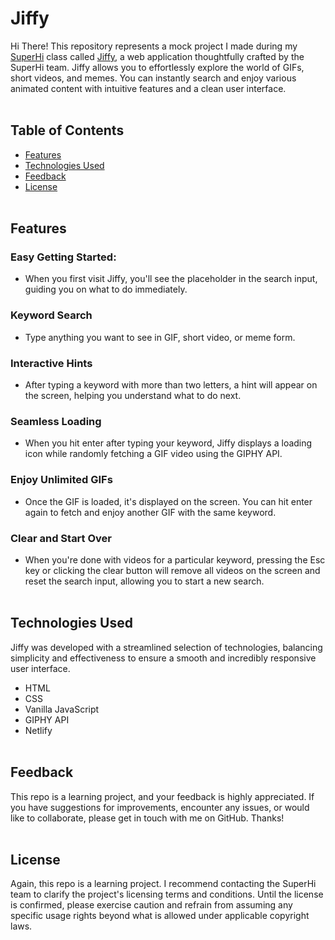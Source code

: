 # Jiffy

Hi There! This repository represents a mock project I made during my [SuperHi](https://www.superhi.com/) class called [Jiffy](https://sutheedev-jiffy.netlify.app/), a web application thoughtfully crafted by the SuperHi team. Jiffy allows you to effortlessly explore the world of GIFs, short videos, and memes. You can instantly search and enjoy various animated content with intuitive features and a clean user interface. <br><br>

## Table of Contents

- [Features](#features)
- [Technologies Used](#technologies)
- [Feedback](#feedback)
- [License](#license) <br><br>

## Features <a name='features'></a>

### Easy Getting Started:

- When you first visit Jiffy, you'll see the placeholder in the search input, guiding you on what to do immediately.

### Keyword Search

- Type anything you want to see in GIF, short video, or meme form.

### Interactive Hints

- After typing a keyword with more than two letters, a hint will appear on the screen, helping you understand what to do next.

### Seamless Loading

- When you hit enter after typing your keyword, Jiffy displays a loading icon while randomly fetching a GIF video using the GIPHY API.

### Enjoy Unlimited GIFs

- Once the GIF is loaded, it's displayed on the screen. You can hit enter again to fetch and enjoy another GIF with the same keyword.

### Clear and Start Over

- When you're done with videos for a particular keyword, pressing the Esc key or clicking the clear button will remove all videos on the screen and reset the search input, allowing you to start a new search. <br><br>

## Technologies Used <a name='technologies'></a>

Jiffy was developed with a streamlined selection of technologies, balancing simplicity and effectiveness to ensure a smooth and incredibly responsive user interface.

- HTML
- CSS
- Vanilla JavaScript
- GIPHY API
- Netlify <br><br>

## Feedback <a name='feedback'></a>

This repo is a learning project, and your feedback is highly appreciated. If you have suggestions for improvements, encounter any issues, or would like to collaborate, please get in touch with me on GitHub. Thanks! <br><br>

## License <a name='license'></a>

Again, this repo is a learning project. I recommend contacting the SuperHi team to clarify the project's licensing terms and conditions. Until the license is confirmed, please exercise caution and refrain from assuming any specific usage rights beyond what is allowed under applicable copyright laws.
